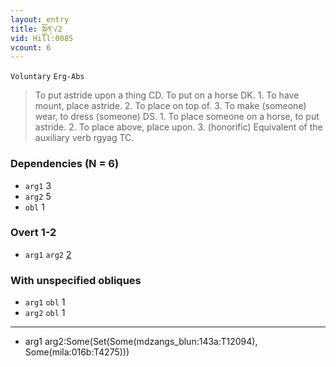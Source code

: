 ```yaml
---
layout: entry
title: སྐྱོན་√2
vid: Hill:0085
vcount: 6
---
```

`Voluntary` `Erg-Abs`
> To put astride upon a thing CD\.
 To put on a horse DK\.
 1\.
 To have mount, place astride\.
 2\.
 To place on top of\.
 3\.
 To make (someone) wear, to dress (someone) DS\.
 1\.
 To place someone on a horse, to put astride\.
 2\.
 To place above, place upon\.
 3\.
 (honorific) Equivalent of the auxiliary verb rgyag TC\.

### Dependencies (N = 6)
* `arg1` 3
* `arg2` 5
* `obl` 1


### Overt 1-2
* `arg1` `arg2` [2](#arg1-arg2)


### With unspecified obliques
* `arg1` `obl` 1
* `arg2` `obl` 1

---
* <a name='arg1-arg2'>arg1 arg2</a>:Some(Set(Some(mdzangs_blun:143a:T12094), Some(mila:016b:T4275)))
